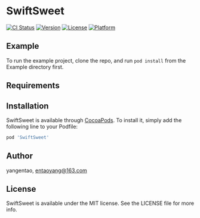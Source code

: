 # SwiftSweet

[![CI Status](https://img.shields.io/travis/yangentao/SwiftSweet.svg?style=flat)](https://travis-ci.org/yangentao/SwiftSweet)
[![Version](https://img.shields.io/cocoapods/v/SwiftSweet.svg?style=flat)](https://cocoapods.org/pods/SwiftSweet)
[![License](https://img.shields.io/cocoapods/l/SwiftSweet.svg?style=flat)](https://cocoapods.org/pods/SwiftSweet)
[![Platform](https://img.shields.io/cocoapods/p/SwiftSweet.svg?style=flat)](https://cocoapods.org/pods/SwiftSweet)

## Example

To run the example project, clone the repo, and run `pod install` from the Example directory first.

## Requirements

## Installation

SwiftSweet is available through [CocoaPods](https://cocoapods.org). To install
it, simply add the following line to your Podfile:

```ruby
pod 'SwiftSweet'
```

## Author

yangentao, entaoyang@163.com

## License

SwiftSweet is available under the MIT license. See the LICENSE file for more info.
